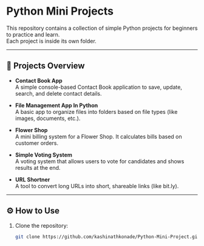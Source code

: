 # Python Mini Projects

This repository contains a collection of simple Python projects for beginners to practice and learn.  
Each project is inside its own folder.

---

## 📂 Projects Overview

- **Contact Book App**  
  A simple console-based Contact Book application to save, update, search, and delete contact details.

- **File Management App In Python**  
  A basic app to organize files into folders based on file types (like images, documents, etc.).

- **Flower Shop**  
  A mini billing system for a Flower Shop. It calculates bills based on customer orders.

- **Simple Voting System**  
  A voting system that allows users to vote for candidates and shows results at the end.

- **URL Shortner**  
  A tool to convert long URLs into short, shareable links (like bit.ly).

---

## ⚙️ How to Use

1. Clone the repository:
   ```bash
   git clone https://github.com/kashinathkonade/Python-Mini-Project.git
